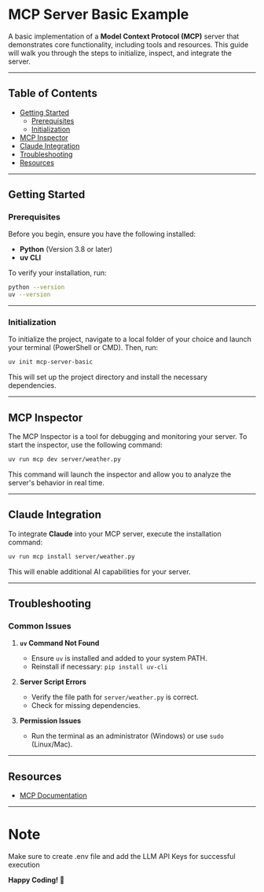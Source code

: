 # MCP Server Basic Example

A basic implementation of a **Model Context Protocol (MCP)** server that demonstrates core functionality, including tools and resources. This guide will walk you through the steps to initialize, inspect, and integrate the server.

---

## Table of Contents

- [Getting Started](#getting-started)
  - [Prerequisites](#prerequisites)
  - [Initialization](#initialization)
- [MCP Inspector](#mcp-inspector)
- [Claude Integration](#claude-integration)
- [Troubleshooting](#troubleshooting)
- [Resources](#resources)

---

## Getting Started

### Prerequisites

Before you begin, ensure you have the following installed:

- **Python** (Version 3.8 or later)
- **uv CLI**

To verify your installation, run:
```bash
python --version
uv --version
```

---

### Initialization

To initialize the project, navigate to a local folder of your choice and launch your terminal (PowerShell or CMD). Then, run:

```bash
uv init mcp-server-basic
```

This will set up the project directory and install the necessary dependencies.

---

## MCP Inspector

The MCP Inspector is a tool for debugging and monitoring your server. To start the inspector, use the following command:

```bash
uv run mcp dev server/weather.py
```

This command will launch the inspector and allow you to analyze the server's behavior in real time.

---

## Claude Integration

To integrate **Claude** into your MCP server, execute the installation command:

```bash
uv run mcp install server/weather.py
```

This will enable additional AI capabilities for your server.

---

## Troubleshooting

### Common Issues

1. **`uv` Command Not Found**
   - Ensure `uv` is installed and added to your system PATH.
   - Reinstall if necessary: `pip install uv-cli`

2. **Server Script Errors**
   - Verify the file path for `server/weather.py` is correct.
   - Check for missing dependencies.

3. **Permission Issues**
   - Run the terminal as an administrator (Windows) or use `sudo` (Linux/Mac).

---

## Resources

- [MCP Documentation](https://modelcontextprotocol.io/introduction)

---

# Note 
Make sure to create .env file and add the LLM API Keys for successful execution

**Happy Coding! 🚀**
